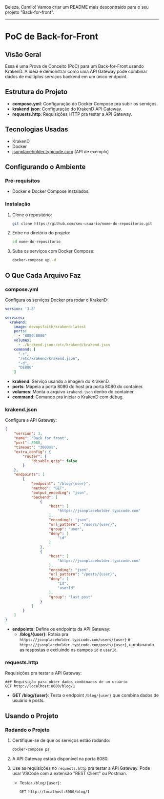Beleza, Camilo! Vamos criar um README mais descontraído para o seu projeto "Back-for-front".

---

# PoC de Back-for-Front

## Visão Geral

Essa é uma Prova de Conceito (PoC) para um Back-for-Front usando KrakenD. A ideia é demonstrar como uma API Gateway pode combinar dados de múltiplos serviços backend em um único endpoint.

## Estrutura do Projeto

- **compose.yml**: Configuração do Docker Compose pra subir os serviços.
- **krakend.json**: Configuração do KrakenD API Gateway.
- **requests.http**: Requisições HTTP pra testar a API Gateway.

## Tecnologias Usadas

- KrakenD
- Docker
- [jsonplaceholder.typicode.com](https://jsonplaceholder.typicode.com) (API de exemplo)

## Configurando o Ambiente

### Pré-requisitos

- Docker e Docker Compose instalados.

### Instalação

1. Clone o repositório:

    ```bash
    git clone https://github.com/seu-usuario/nome-do-repositorio.git
    ```

2. Entre no diretório do projeto:

    ```bash
    cd nome-do-repositorio
    ```

3. Suba os serviços com Docker Compose:

    ```bash
    docker-compose up -d
    ```

## O Que Cada Arquivo Faz

### compose.yml

Configura os serviços Docker pra rodar o KrakenD:

```yaml
version: '3.8'

services:
  krakend:
    image: devopsfaith/krakend:latest
    ports:
      - "8080:8080"
    volumes:
      - ./krakend.json:/etc/krakend/krakend.json
    command: [
      "-c",
      "/etc/krakend/krakend.json",
      "-d",
      "DEBUG"
    ]
```

- **krakend**: Serviço usando a imagem do KrakenD.
- **ports**: Mapeia a porta 8080 do host pra porta 8080 do container.
- **volumes**: Monta o arquivo `krakend.json` dentro do container.
- **command**: Comando pra iniciar o KrakenD com debug.

### krakend.json

Configura a API Gateway:

```json
{
    "version": 3,
    "name": "Back for front",
    "port": 8080,
    "timeout": "3000ms",
    "extra_config": {
        "router": {
            "disable_gzip": false
        }
    },
    "endpoints": [
        {
            "endpoint": "/blog/{user}",
            "method": "GET",
            "output_encoding": "json",
            "backend": [
                {
                    "host": [
                        "https://jsonplaceholder.typicode.com"
                    ],
                    "encoding": "json",
                    "url_pattern": "/users/{user}",
                    "group": "user",
                    "deny": [
                        "id"
                    ]
                },
                {
                    "host": [
                        "https://jsonplaceholder.typicode.com"
                    ],
                    "encoding": "json",
                    "url_pattern": "/posts/{user}",
                    "deny": [
                        "id",
                        "userId"
                    ],
                    "group": "last_post"
                }
            ]
        }
    ]
}
```

- **endpoints**: Define os endpoints da API Gateway:
  - **/blog/{user}**: Roteia pra `https://jsonplaceholder.typicode.com/users/{user}` e `https://jsonplaceholder.typicode.com/posts/{user}`, combinando as respostas e excluindo os campos `id` e `userId`.

### requests.http

Requisições pra testar a API Gateway:

```http
### Requisição para obter dados combinados de um usuário
GET http://localhost:8080/blog/1
```

- **GET /blog/{user}**: Testa o endpoint `/blog/{user}` que combina dados de usuário e posts.

## Usando o Projeto

### Rodando o Projeto

1. Certifique-se de que os serviços estão rodando:

    ```bash
    docker-compose ps
    ```

2. A API Gateway estará disponível na porta 8080.

3. Use as requisições no `requests.http` pra testar a API Gateway. Pode usar VSCode com a extensão "REST Client" ou Postman.

    - Testar `/blog/{user}`:

        ```http
        GET http://localhost:8080/blog/1
        ```
